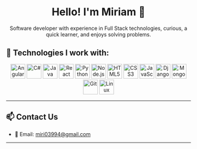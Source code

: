 <h1 align="center">Hello! I'm Miriam 👋</h1>

<p align="center">
Software developer with experience in Full Stack technologies, curious, a quick learner, and enjoys solving problems.
</p>

## 🚀 Technologies I work with:

<p align="center">
<img src="https://cdn.jsdelivr.net/gh/devicons/devicon/icons/angularjs/angularjs-original.svg" height="40" alt="Angular"/> 
<img src="https://cdn.jsdelivr.net/gh/devicons/devicon/icons/csharp/csharp-original.svg" height="40" alt="C#"/> 
<img src="https://cdn.jsdelivr.net/gh/devicons/devicon/icons/java/java-original.svg" height="40" alt="Java"/> 
<img src="https://cdn.jsdelivr.net/gh/devicons/devicon/icons/react/react-original.svg" height="40" alt="React"/> 
<img src="https://cdn.jsdelivr.net/gh/devicons/devicon/icons/python/python-original.svg" height="40" alt="Python"/> 
<img src="https://cdn.jsdelivr.net/gh/devicons/devicon/icons/nodejs/nodejs-original.svg" height="40" alt="Node.js"/> 
<img src="https://cdn.jsdelivr.net/gh/devicons/devicon/icons/html5/html5-original.svg" height="40" alt="HTML5"/> 
<img src="https://cdn.jsdelivr.net/gh/devicons/devicon/icons/css3/css3-original.svg" height="40" alt="CSS3"/> 
<img src="https://cdn.jsdelivr.net/gh/devicons/devicon/icons/javascript/javascript-original.svg" height="40" alt="JavaScript"/> 
<img src="https://cdn.jsdelivr.net/gh/devicons/devicon/icons/django/django-plain.svg" height="40" alt="Django"/> 
<img src="https://cdn.jsdelivr.net/gh/devicons/devicon/icons/mongodb/mongodb-original.svg" height="40" alt="MongoDB"/> 
<img src="https://cdn.jsdelivr.net/gh/devicons/devicon/icons/git/git-original.svg" height="40" alt="Git"/> 
<img src="https://cdn.jsdelivr.net/gh/devicons/devicon/icons/linux/linux-original.svg" height="40" alt="Linux"/>
</p>

---

## 📫 Contact Us

- 📧 Email: miri03994@gmail.com

---
